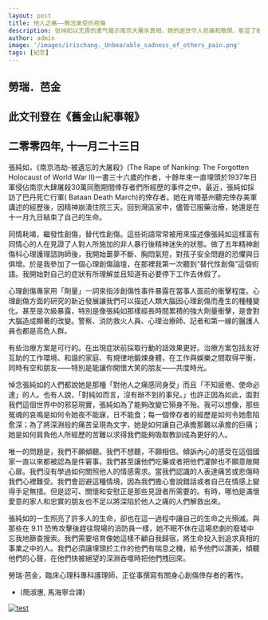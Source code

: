 ```yaml
---
layout: post
title: 他人之痛——無法承受的悲傷                 
description: 张纯如以无畏的勇气揭示南京大屠杀真相，她的逝世令人悲痛和敬佩，彰显了她对历史和正义的不懈追求。
author: admin
image: '/images/irischang._Unbearable_sadness_of_others_pain.png'
tags: [紀念]
---
```

## 勞瑞．芭金

## 此文刊登在《舊金山紀事報》 

## 二零零四年, 十一月二十三日

 
張純如，《南京浩劫-被遺忘的大屠殺》(The Rape of Nanking: The Forgotten Holocaust of World War II)一書三十六歲的作者，十餘年來一直埋頭於1937年日軍侵佔南京大肆屠殺30萬同胞期間倖存者們所經歷的事件之中。最近，張純如採訪了巴丹死亡行軍( Bataan Death March)的倖存者。她在肯塔基州聽完倖存美軍講述的經歷後，因精神崩潰住院三天。回到灣區家中，儘管已服藥治療，她還是在十一月九日結束了自己的生命。

同情耗竭，繼發性創傷，替代性創傷。這些術語常常被用來描述像張純如這樣富有同情心的人在見證了人對人所施加的非人暴行後精神迷失的狀態。做了五年精神創傷科心理護理諮詢師後，我開始噩夢不斷、胸悶氣短，對孩子安全問題的恐懼與日俱增。於是我參加了一個心理創傷論壇，在那裡我第一次聽到“替代性創傷”這個術語。我開始對自己的症狀有所理解並且知道有必要停下工作去休假了。

心理創傷專家用「劑量」一詞來指涉創傷性事件暴露在當事人面前的衝擊程度。心理創傷方面的研究的新近發展讓我們可以描述人類大腦因心理創傷而產生的種種變化。甚至是次級暴露，特別是像張純如那樣經長時間累積的強大劑量衝擊，是會對大腦造成顯著的改變。警察、消防救火人員、心理治療師、記者和第一線的醫護人員也都是高危人群。

有些治療方案是可行的。在出現症狀前採取行動的話效果更好。治療方案包括友好互助的工作環境、和諧的家庭、有規律地鍛煉身體，在工作與娛樂之間取得平衡，同時有空和朋友——特別是能讓你開懷大笑的朋友——共度時光。

悼念張純如的人們都說她是那種「對他人之痛感同身受」而且「不知疲倦、使命必達」的人。也有人說，「對純如而言，沒有辦不到的事兒。」也許正因為如此，面對我們這個世界中的邪惡現實，張純如為了能夠改變它殞身不殆。我可以想像，那些冤魂的哀鳴是如何令她夜不能寐，日不能食；每一個倖存者的經歷是如何令她愈陷愈深；為了將深淵般的痛苦呈現為文字，她是如何讓自己承擔那難以承擔的巨痛；她是如何肩負他人所經歷的苦難以求得我們能夠吸取教訓成為更好的人。

唯一的問題是，我們不願傾聽。我們不想聽，不願相信。傾訴內心的感受在這個國家一直以來都被認為是件窘事。我們甚至讓他們吃藥或者把他們灌醉也不願意敞開心扉。我們沒有學過如何關照他人的情感需求。當我們認識的人表達痛苦或悲傷時我們心裡難受。我們會迴避這種情境，因為我們擔心會說錯話或者自己在情感上變得手足無措。但是認可、關懷和安慰正是那些見證者所需要的。有時，哪怕是滿懷愛意的家人和忠實的朋友也不足以將深陷於他人之痛的人們解救出來。

張純如的一生照亮了許多人的生命，卻也在這一過程中讓自己的生命之光殞滅。與那些在 9.11 恐怖攻擊後趕往現場的消防員一樣，她不眠不休在這場悲劇的廢墟中忘我地篩查搜索。我們需要培育像她這樣不顧自我歸宿，將生命投入到追求真相的事業之中的人。我們必須讓埋頭於工作的他們有喘息之機，給予他們以讚美，傾聽他們的心聲，在他們快被絕望的深淵吞噬時把他們拽回來。

勞瑞‧芭金，臨床心理科專科護理師，正從事撰寫有關身心創傷倖存者的著作。

* (簡淑惠, 馬海寧合譯)



<a href="https://de.irischanglabs.com/pdf/4_Unbearable sadness of others' pain_Laurie Barkin.pdf" target="_blank">
  <img src="https://de.irischanglabs.com/images/4_Unbearable sadness of others' pain_Laurie Barkin.jpg" alt="test" title="点击查看PDF">
</a>
